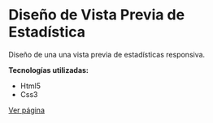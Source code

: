 # Diseño de Vista Previa de Estadística
Diseño de una una vista previa de estadísticas responsiva.

**Tecnologías utilizadas:**
- Html5
- Css3

<a href="https://joanarturo.github.io/Stats-Preview-Card" target="_blank">Ver página</a>